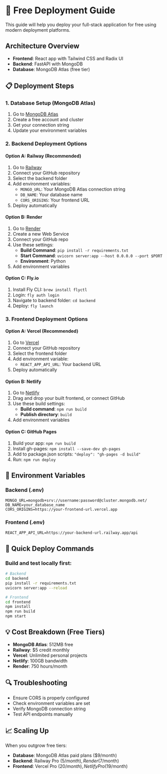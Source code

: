 # 🚀 Free Deployment Guide

This guide will help you deploy your full-stack application for free using modern deployment platforms.

## Architecture Overview
- **Frontend**: React app with Tailwind CSS and Radix UI
- **Backend**: FastAPI with MongoDB
- **Database**: MongoDB Atlas (free tier)

## 📋 Deployment Steps

### 1. Database Setup (MongoDB Atlas)
1. Go to [MongoDB Atlas](https://www.mongodb.com/atlas)
2. Create a free account and cluster
3. Get your connection string
4. Update your environment variables

### 2. Backend Deployment Options

#### Option A: Railway (Recommended)
1. Go to [Railway](https://railway.app)
2. Connect your GitHub repository
3. Select the backend folder
4. Add environment variables:
   - `MONGO_URL`: Your MongoDB Atlas connection string
   - `DB_NAME`: Your database name
   - `CORS_ORIGINS`: Your frontend URL
5. Deploy automatically

#### Option B: Render
1. Go to [Render](https://render.com)
2. Create a new Web Service
3. Connect your GitHub repo
4. Use these settings:
   - **Build Command**: `pip install -r requirements.txt`
   - **Start Command**: `uvicorn server:app --host 0.0.0.0 --port $PORT`
   - **Environment**: Python
5. Add environment variables

#### Option C: Fly.io
1. Install Fly CLI: `brew install flyctl`
2. Login: `fly auth login`
3. Navigate to backend folder: `cd backend`
4. Deploy: `fly launch`

### 3. Frontend Deployment Options

#### Option A: Vercel (Recommended)
1. Go to [Vercel](https://vercel.com)
2. Connect your GitHub repository
3. Select the frontend folder
4. Add environment variable:
   - `REACT_APP_API_URL`: Your backend URL
5. Deploy automatically

#### Option B: Netlify
1. Go to [Netlify](https://netlify.com)
2. Drag and drop your built frontend, or connect GitHub
3. Use these build settings:
   - **Build command**: `npm run build`
   - **Publish directory**: `build`
4. Add environment variables

#### Option C: GitHub Pages
1. Build your app: `npm run build`
2. Install gh-pages: `npm install --save-dev gh-pages`
3. Add to package.json scripts: `"deploy": "gh-pages -d build"`
4. Run: `npm run deploy`

## 🔧 Environment Variables

### Backend (.env)
```
MONGO_URL=mongodb+srv://username:password@cluster.mongodb.net/
DB_NAME=your_database_name
CORS_ORIGINS=https://your-frontend-url.vercel.app
```

### Frontend (.env)
```
REACT_APP_API_URL=https://your-backend-url.railway.app/api
```

## 📝 Quick Deploy Commands

### Build and test locally first:
```bash
# Backend
cd backend
pip install -r requirements.txt
uvicorn server:app --reload

# Frontend
cd frontend
npm install
npm run build
npm start
```

## 💡 Cost Breakdown (Free Tiers)
- **MongoDB Atlas**: 512MB free
- **Railway**: $5 credit monthly
- **Vercel**: Unlimited personal projects
- **Netlify**: 100GB bandwidth
- **Render**: 750 hours/month

## 🔍 Troubleshooting
- Ensure CORS is properly configured
- Check environment variables are set
- Verify MongoDB connection string
- Test API endpoints manually

## 📈 Scaling Up
When you outgrow free tiers:
- **Database**: MongoDB Atlas paid plans ($9/month)
- **Backend**: Railway Pro ($5/month), Render ($7/month)
- **Frontend**: Vercel Pro ($20/month), Netlify Pro ($19/month)
